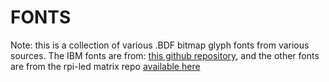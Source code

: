 # FONTS

Note: this is a collection of various .BDF bitmap glyph fonts from various sources. The IBM fonts are from: [this github repository](https://github.com/farsil/ibmfonts.git), and the other fonts are from the rpi-led matrix repo [available here](https://github.com/hzeller/rpi-rgb-led-matrix)

